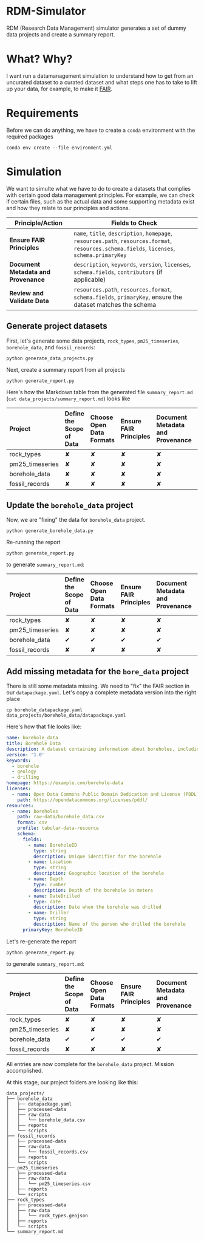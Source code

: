 # RDM-Simulator

RDM (Research Data Management) simulator generates a set of dummy data projects and create a summary report.

# What? Why?

I want run a datamanagement simulation to understand how to get from an uncurated dataset to a curated dataset and what steps one has to take to lift up your data, for example, to make it [FAIR](https://en.wikipedia.org/wiki/FAIR_data).

# Requirements

Before we can do anything, we have to create a `conda` environment with the required packages

```
conda env create --file environment.yml
```

# Simulation


We want to simulte what we have to do to create a datasets that complies with certain good data management principles.
For example, we can check if certain files, such as the actual data and some supporting metadata exist and how they relate to our principles and actions.

| **Principle/Action**                        | **Fields to Check**                                                                                       |
|---------------------------------------------|-----------------------------------------------------------------------------------------------------------|
| **Ensure FAIR Principles**                  | `name`, `title`, `description`, `homepage`, `resources.path`, `resources.format`, `resources.schema.fields`, `licenses`, `schema.primaryKey` |
| **Document Metadata and Provenance**        | `description`, `keywords`, `version`, `licenses`, `schema.fields`, `contributors` (if applicable)         |
| **Review and Validate Data**                | `resources.path`, `resources.format`, `schema.fields`, `primaryKey`, ensure the dataset matches the schema |


## Generate project datasets

First, let's generate some data projects, `rock_types`, `pm25_timeseries`, `borehole_data`, and `fossil_records`:

```
python generate_data_projects.py
```

Next, create a summary report from all projects
```
python generate_report.py
```

Here's how the Markdown table from the generated file `summary_report.md` (`cat data_projects/summary_report.md`) looks like

| Project         | Define the Scope of Data   | Choose Open Data Formats   | Ensure FAIR Principles   | Document Metadata and Provenance   | Review and Validate Data   | Publish and Share Data   | Periodic Review and Updates   | Metadata File Check   |
|:----------------|:---------------------------|:---------------------------|:-------------------------|:-----------------------------------|:---------------------------|:-------------------------|:------------------------------|:----------------------|
| rock_types      | ✘                          | ✘                          | ✘                        | ✘                                  | ✘                          | ✘                        | ✘                             | Failed                |
| pm25_timeseries | ✘                          | ✘                          | ✘                        | ✘                                  | ✘                          | ✘                        | ✘                             | Failed                |
| borehole_data   | ✘                          | ✘                          | ✘                        | ✘                                  | ✘                          | ✘                        | ✘                             | Failed                |
| fossil_records  | ✘                          | ✘                          | ✘                        | ✘                                  | ✘                          | ✘                        | ✘                             | Failed                |


## Update the `borehole_data` project

Now, we are "fixing" the data for `borehole_data` project.

```
python generate_borehole_data.py
```

Re-running the report

```
python generate_report.py
```

to generate `summary_report.md`:

| Project         | Define the Scope of Data   | Choose Open Data Formats   | Ensure FAIR Principles   | Document Metadata and Provenance   | Review and Validate Data   | Publish and Share Data   | Periodic Review and Updates   | Metadata File Check   |
|:----------------|:---------------------------|:---------------------------|:-------------------------|:-----------------------------------|:---------------------------|:-------------------------|:------------------------------|:----------------------|
| rock_types      | ✘                          | ✘                          | ✘                        | ✘                                  | ✘                          | ✘                        | ✘                             | Failed                |
| pm25_timeseries | ✘                          | ✘                          | ✘                        | ✘                                  | ✘                          | ✘                        | ✘                             | Failed                |
| borehole_data   | ✔                          | ✔                          | ✔                        | ✔                                  | ✔                          | ✔                        | ✔                             | Passed                |
| fossil_records  | ✘                          | ✘                          | ✘                        | ✘                                  | ✘                          | ✘                        | ✘                             | Failed                |

## Add missing metadata for the `bore_data` project


There is still some metadata missing. We need to "fix" the FAIR section in our `datapackage.yaml`. Let's copy a complete metadata version into the right place

```
cp borehole_datapackage.yaml data_projects/borehole_data/datapackage.yaml
```

Here's how that file looks like:

```yaml
name: borehole_data
title: Borehole Data
description: A dataset containing information about boreholes, including their ID, location, depth, date drilled, and driller.
version: '1.0'
keywords:
  - borehole
  - geology
  - drilling
homepage: https://example.com/borehole-data
licenses:
  - name: Open Data Commons Public Domain Dedication and License (PDDL)
    path: https://opendatacommons.org/licenses/pddl/
resources:
  - name: boreholes
    path: raw-data/borehole_data.csv
    format: csv
    profile: tabular-data-resource
    schema:
      fields:
        - name: BoreholeID
          type: string
          description: Unique identifier for the borehole
        - name: Location
          type: string
          description: Geographic location of the borehole
        - name: Depth
          type: number
          description: Depth of the borehole in meters
        - name: DateDrilled
          type: date
          description: Date when the borehole was drilled
        - name: Driller
          type: string
          description: Name of the person who drilled the borehole
      primaryKey: BoreholeID
```

Let's re-generate the report

```
python generate_report.py
```

to generate `summary_report.md`:


| Project         | Define the Scope of Data   | Choose Open Data Formats   | Ensure FAIR Principles   | Document Metadata and Provenance   | Review and Validate Data   | Publish and Share Data   | Periodic Review and Updates   | Metadata File Check   |
|:----------------|:---------------------------|:---------------------------|:-------------------------|:-----------------------------------|:---------------------------|:-------------------------|:------------------------------|:----------------------|
| rock_types      | ✘                          | ✘                          | ✘                        | ✘                                  | ✘                          | ✘                        | ✘                             | Failed                |
| pm25_timeseries | ✘                          | ✘                          | ✘                        | ✘                                  | ✘                          | ✘                        | ✘                             | Failed                |
| borehole_data   | ✔                          | ✔                          | ✔                        | ✔                                  | ✔                          | ✔                        | ✔                             | Passed                |
| fossil_records  | ✘                          | ✘                          | ✘                        | ✘                                  | ✘                          | ✘                        | ✘                             | Failed                |

All entries are now complete for the `borehole_data` project. Mission accomplished.

At this stage, our project folders are looking like this:

```
data_projects/
├── borehole_data
│   ├── datapackage.yaml
│   ├── processed-data
│   ├── raw-data
│   │   └── borehole_data.csv
│   ├── reports
│   └── scripts
├── fossil_records
│   ├── processed-data
│   ├── raw-data
│   │   └── fossil_records.csv
│   ├── reports
│   └── scripts
├── pm25_timeseries
│   ├── processed-data
│   ├── raw-data
│   │   └── pm25_timeseries.csv
│   ├── reports
│   └── scripts
├── rock_types
│   ├── processed-data
│   ├── raw-data
│   │   └── rock_types.geojson
│   ├── reports
│   └── scripts
└── summary_report.md
```
